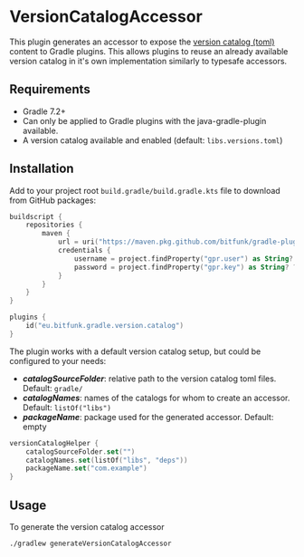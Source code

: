 # VersionCatalogAccessor

This plugin generates an accessor to expose the [version catalog (toml)](https://docs.gradle.org/current/userguide/platforms.html) content to Gradle plugins. This allows plugins to reuse an already available version catalog in it's own implementation similarly to typesafe accessors.

## Requirements

* Gradle 7.2+
* Can only be applied to Gradle plugins with the java-gradle-plugin available.
* A version catalog available and enabled (default: `libs.versions.toml`)

## Installation

Add to your project root `build.gradle/build.gradle.kts` file to download from GitHub packages:

```kotlin
buildscript {
    repositories {
        maven {
            url = uri("https://maven.pkg.github.com/bitfunk/gradle-plugins")
            credentials {
                username = project.findProperty("gpr.user") as String? ?: System.getenv("PACKAGE_REGISTRY_USERNAME")
                password = project.findProperty("gpr.key") as String? ?: System.getenv("PACKAGE_REGISTRY_TOKEN")
            }
        }
    }
}

plugins {
    id("eu.bitfunk.gradle.version.catalog")
}
```

The plugin works with a default version catalog setup, but could be configured to your needs:

* **_catalogSourceFolder_**: relative path to the version catalog toml files. Default: `gradle/`
* **_catalogNames_**: names of the catalogs for whom to create an accessor. Default: `listOf("libs")`
* **_packageName_**: package used for the generated accessor. Default: empty

```kotlin
versionCatalogHelper {
    catalogSourceFolder.set("")
    catalogNames.set(listOf("libs", "deps"))
    packageName.set("com.example")
}
```

## Usage

To generate the version catalog accessor

```bash
./gradlew generateVersionCatalogAccessor
```
